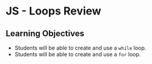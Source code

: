 # JS - Loops Review

## Learning Objectives
- Students will be able to create and use a `while` loop.
- Students will be able to create and use a `for` loop.
